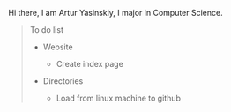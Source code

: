 Hi there, I am Artur Yasinskiy, I major in Computer Science.

>To do list
>- Website
>    - Create index page
>
>- Directories
>    - Load from linux machine to github
